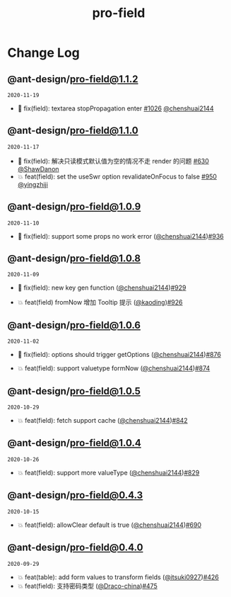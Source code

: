 ﻿---
title: pro-field
nav:
  title: Change Log
  path: /changelog
group:
  path: /
---

# Change Log

## @ant-design/pro-field@1.1.2

`2020-11-19`

- 🐛 fix(field): textarea stopPropagation enter [#1026](https://github.com/ant-design/pro-components/pull/1026) [@chenshuai2144](https://github.com/chenshuai2144)

## @ant-design/pro-field@1.1.0

`2020-11-17`

- 🐛 fix(field): 解决只读模式默认值为空的情况不走 render 的问题 [#630](https://github.com/ant-design/pro-components/pull/630) [@ShawDanon](https://github.com/ShawDanon)
- 💥 feat(field): set the useSwr option revalidateOnFocus to false [#950](https://github.com/ant-design/pro-components/pull/950) [@yingzhiji](https://github.com/yingzhiji)

## @ant-design/pro-field@1.0.9

`2020-11-10`

- 🐛 fix(field): support some props no work error ([@chenshuai2144](https://github.com/chenshuai2144))[#936](https://github.com/ant-design/pro-components/pull/936)

## @ant-design/pro-field@1.0.8

`2020-11-09`

- 🐛 fix(field): new key gen function ([@chenshuai2144](https://github.com/chenshuai2144))[#929](https://github.com/ant-design/pro-components/pull/929)

- 💥 feat(field) fromNow 增加 Tooltip 提示 ([@kaoding](https://github.com/kaoding))[#926](https://github.com/ant-design/pro-components/pull/926)

## @ant-design/pro-field@1.0.6

`2020-11-02`

- 🐛 fix(field): options should trigger getOptions ([@chenshuai2144](https://github.com/chenshuai2144))[#876](https://github.com/ant-design/pro-components/pull/876)

- 💥 feat(field): support valuetype formNow ([@chenshuai2144](https://github.com/chenshuai2144))[#874](https://github.com/ant-design/pro-components/pull/874)

## @ant-design/pro-field@1.0.5

`2020-10-29`

- 💥 feat(field): fetch support cache ([@chenshuai2144](https://github.com/chenshuai2144))[#842](https://github.com/ant-design/pro-components/pull/842)

## @ant-design/pro-field@1.0.4

`2020-10-26`

- 💥 feat(field): support more valueType ([@chenshuai2144](https://github.com/chenshuai2144))[#829](https://github.com/ant-design/pro-components/pull/829)

## @ant-design/pro-field@0.4.3

`2020-10-15`

- 💥 feat(field): allowClear default is true ([@chenshuai2144](https://github.com/chenshuai2144))[#690](https://github.com/ant-design/pro-components/pull/690)

## @ant-design/pro-field@0.4.0

`2020-09-29`

- 💥 feat(table): add form values to transform fields ([@itsuki0927](https://github.com/itsuki0927))[#426](https://github.com/ant-design/pro-components/pull/426)
- 💥 feat(field): 支持密码类型 ([@Draco-china](https://github.com/Draco-china))[#475](https://github.com/ant-design/pro-components/pull/475)
